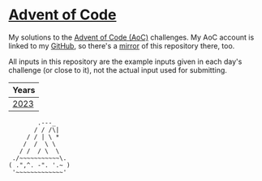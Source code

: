 # [Advent of Code][aoc]

My solutions to the [Advent of Code (AoC)][aoc] challenges. My AoC account is linked to my [GitHub](https://github.com/ASTRELION), so there's a [mirror][mirror] of this repository there, too.

All inputs in this repository are the example inputs given in each day's challenge (or close to it), not the actual input used for submitting.

| Years |
|-------|
| [2023](./2023/) |

```
        .---_
       / / /\|
     / / | \ *
    /  /  \ \
   / /  / \  \
 ./~~~~~~~~~~~\.
( .",^. -". '.~ )
 '~~~~~~~~~~~~~'
```


[aoc]: https://adventofcode.com
[mirror]: https://github.com/ASTRELION/advent-of-code
